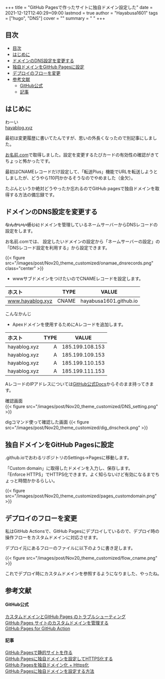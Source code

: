 +++
title = "GitHub Pagesで作ったサイトに独自ドメイン設定した"
date = 2021-12-12T12:40:29+09:00
lastmod = true
author = "Hayabusa1601"
tags = ["hugo", "DNS"]
cover = ""
summary = " "
+++

## 目次
- [目次](#目次)
- [はじめに](#はじめに)
- [ドメインのDNS設定を変更する](#ドメインのdns設定を変更する)
- [独自ドメインをGitHub Pagesに設定](#独自ドメインをgithub-pagesに設定)
- [デプロイのフローを変更](#デプロイのフローを変更)
- [参考文献](#参考文献)
    - [GitHub公式](#github公式)
    - [記事](#記事)

## はじめに
わーい  
[hayablog.xyz](hayablgo.xyz)  
  
最初は変更履歴に書いてたんですが、思いの外長くなったので別記事にしました。
  
[お名前.com](onamae.com)で取得しました。設定を変更するたびカードの有効性の確認がきてちょっと怖かったです。  
  
最初はCNAMEレコードだけ設定して、「転送Plus」機能でURLを転送しようとしましたが、どうやら110円かかるそうなのでやめました（金欠）。  
  
たぶんというか絶対どうやったか忘れるのでGitHub pagesで独自ドメインを取得する方法の備忘録です。  

## ドメインのDNS設定を変更する
~~なんかいい感じに~~ドメインを管理しているネームサーバーからDNSレコードの設定をします。
  
お名前.comでは、
設定したいドメインの設定から「ネームサーバーの設定」の「DNSレコード設定を利用する」から設定できます。

{{< figure src="/images/post/Nov20_theme_customized/onamae_dnsrecords.png" class="center" >}}
  
+ wwwサブドメインをつけたいのでCNAMEレコードを設定します。 


| ホスト | TYPE | VALUE |
|:-----------|------------:|:------------:|
| www.hayablog.xyz  | CNAME        | hayabusa1601.github.io         |  
  
  こんなかんじ

+ Apexドメインを使用するためにAレコードを追加します。  
  
| ホスト | TYPE | VALUE |
|:-----------|------------:|:------------:|
| hayablog.xyz    | A      | 185.199.108.153      |
| hayablog.xyz    | A      | 185.199.109.153      |
| hayablog.xyz    | A      | 185.199.110.153      |
| hayablog.xyz    | A      | 185.199.111.153      |
  
AレコードのIPアドレスについては[GitHub公式Docs](https://docs.github.com/ja/pages/configuring-a-custom-domain-for-your-github-pages-site/managing-a-custom-domain-for-your-github-pages-site#configuring-an-apex-domain)からそのまま持ってきます。 

  確認画面  
  {{< figure src="/images/post/Nov20_theme_customized/DNS_setting.png" >}}
  

digコマンド使って確認した画面
{{< figure src="/images/post/Nov20_theme_customized/dig_dnscheck.png" >}}
## 独自ドメインをGitHub Pagesに設定

.github.ioでおわるリポジトリのSettings→Pagesに移動します。  
  
「Custom domain」に取得したドメインを入力し、保存します。  
「Enforce HTTPS」でHTTPS化できます。よく知らないけど有効になるまでちょっと時間かかるらしい。  
  
{{< figure src="/images/post/Nov20_theme_customized/pages_customdomain.png" >}}

## デプロイのフローを変更
私はGitHub Actionsで、GitHub Pagesにデプロイしているので、デプロイ時の操作フローをカスタムドメインに対応させます。  

  
デプロイ元にあるフローのファイルに以下のように書き足します。

{{< figure src="/images/post/Nov20_theme_customized/flow_cname.png" >}}

これでデプロイ時にカスタムドメインを参照するようになりました、やったね。  

## 参考文献
#### GitHub公式

[カスタムドメインとGitHub Pages のトラブルシューティング](https://docs.github.com/ja/pages/configuring-a-custom-domain-for-your-github-pages-site/troubleshooting-custom-domains-and-github-pages)  
[GitHub Pages サイトのカスタムドメインを管理する](https://docs.github.com/ja/pages/configuring-a-custom-domain-for-your-github-pages-site/managing-a-custom-domain-for-your-github-pages-site)  
[GitHub Pages for GitHub Action](https://github.com/peaceiris/actions-gh-pages#%EF%B8%8F-add-cname-file-cname)  


#### 記事

[GitHub Pagesで静的サイトを作る](https://blog.negativemind.com/2020/03/28/create-static-website-with-github-pages/)  
[GitHub Pagesに独自ドメインを設定してHTTPS化する](https://mae.chab.in/archives/60095)  
[GitHub Pagesを独自ドメイン化 + Https化](https://takumon.com/2018/09/12/)  
[GitHub Pagesに独自ドメインを設定する方法](https://zenn.dev/donchan922/articles/59c54fe659128294bb65)  

